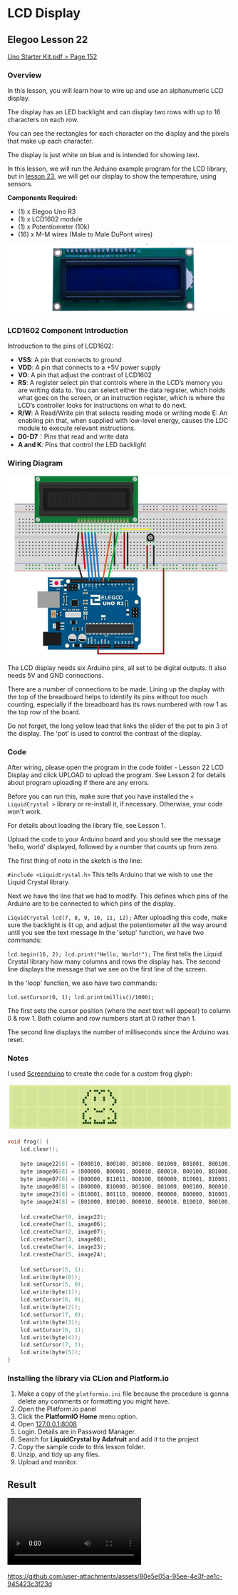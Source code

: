# LCD Display

## Elegoo Lesson 22

[Uno Starter Kit.pdf > Page 152](../../docs/UNO%20Starter%20Kit.pdf)

### Overview

In this lesson, you will learn how to wire up and use an alphanumeric LCD display.

The display has an LED backlight and can display two rows with up to 16 characters on each row.

You can see the rectangles for each character on the display and the pixels that make up each character.

The display is just white on blue and is intended for showing text.

In this lesson, we will run the Arduino example program for the LCD library, but in [lesson 23](../22_temp_display/), we will get our display to show the temperature, using sensors.

**Components Required:**

* (1) x Elegoo Uno R3
* (1) x LCD1602 module
* (1) x Potentiometer (10k)
* (16) x M-M wires (Male to Male DuPont wires)

![rfid module](lcd_1.png)

### LCD1602 Component Introduction

Introduction to the pins of LCD1602:

* **VSS**: A pin that connects to ground
* **VDD**: A pin that connects to a +5V power supply
* **VO**: A pin that adjust the contrast of LCD1602
* **RS**: A register select pin that controls where in the LCD’s memory you are writing data to. You can select either the data register, which holds what goes on the screen, or an instruction register, which is where the LCD’s controller looks for instructions on what to do next.
* **R/W**: A Read/Write pin that selects reading mode or writing mode E: An enabling pin that, when supplied with low-level energy, causes the LDC module to execute relevant instructions.
* **D0-D7**：Pins that read and write data
* **A and K**: Pins that control the LED backlight

### Wiring Diagram

![Wiring Diagram](lcd_2.png)

The LCD display needs six Arduino pins, all set to be digital outputs. It also needs 5V and GND connections.

There are a number of connections to be made. Lining up the display with the top of the breadboard helps to identify its pins without too much counting, especially if the breadboard has its rows numbered with row 1 as the top row of the board.

Do not forget, the long yellow lead that links the slider of the pot to pin 3 of the display. The 'pot' is used to control the contrast of the display.

### Code

After wiring, please open the program in the code folder - Lesson 22 LCD Display and click UPLOAD to upload the program. See Lesson 2 for details about program uploading if there are any errors.

Before you can run this, make sure that you have installed the `< LiquidCrystal >` library or re-install it, if necessary. Otherwise, your code won't work.

For details about loading the library file, see Lesson 1.

Upload the code to your Arduino board and you should see the message 'hello, world' displayed, followed by a number that counts up from zero.

The first thing of note in the sketch is the line:

`#include <LiquidCrystal.h>` This tells Arduino that we wish to use the Liquid Crystal library.

Next we have the line that we had to modify. This defines which pins of the Arduino are to be connected to which pins of the display.

`LiquidCrystal lcd(7, 8, 9, 10, 11, 12);` After uploading this code, make sure the backlight is lit up, and adjust the potentiometer all the way around until you see the text message In the 'setup' function, we have two commands:

`lcd.begin(16, 2); lcd.print("Hello, World!");` The first tells the Liquid Crystal library how many columns and rows the display has. The second line displays the message that we see on the first line of the screen.

In the 'loop' function, we aso have two commands:

`lcd.setCursor(0, 1); lcd.print(millis()/1000);`

The first sets the cursor position (where the next text will appear) to column 0 & row 1. Both column and row numbers start at 0 rather than 1.

The second line displays the number of milliseconds since the Arduino was reset.

### Notes

I used [Screenduino](https://nonnullish.github.io/screenduino/) to create the code for a custom frog glyph:

![Frog glyph](lcd_3.png)

```cpp
void frog() {
    lcd.clear();

    byte image22[8] = {B00010, B00100, B01000, B01000, B01001, B00100, B01111, B00000};
    byte image06[8] = {B00000, B00001, B00010, B00010, B00100, B01000, B01000, B00100};
    byte image07[8] = {B00000, B11011, B00100, B00000, B10001, B10001, B00000, B00000};
    byte image08[8] = {B00000, B10000, B01000, B01000, B00100, B00010, B00010, B00100};
    byte image23[8] = {B10001, B01110, B00000, B00000, B00000, B10001, B11111, B00000};
    byte image24[8] = {B01000, B00100, B00010, B00010, B10010, B00100, B11110, B00000};

    lcd.createChar(0, image22);
    lcd.createChar(1, image06);
    lcd.createChar(2, image07);
    lcd.createChar(3, image08);
    lcd.createChar(4, image23);
    lcd.createChar(5, image24);

    lcd.setCursor(5, 1);
    lcd.write(byte(0));
    lcd.setCursor(5, 0);
    lcd.write(byte(1));
    lcd.setCursor(6, 0);
    lcd.write(byte(2));
    lcd.setCursor(7, 0);
    lcd.write(byte(3));
    lcd.setCursor(6, 1);
    lcd.write(byte(4));
    lcd.setCursor(7, 1);
    lcd.write(byte(5));
}
```

### Installing the library via CLion and Platform.io

1. Make a copy of the `platformio.ini` file because the procedure is gonna delete any comments or formatting you might have.
2. Open the Platform.io panel
3. Click the **PlatformIO Home** menu option.
4. Open [127.0.0.1:8008](http://127.0.0.1:8008)
5. Login. Details are in Password Manager.
6. Search for **LiquidCrystal by Adafruit** and add it to the project
7. Copy the sample code to  this lesson folder.
8. Unzip, and tidy up any files.
9. Upload and monitor.

## Result

![proof](lcd.mp4)

https://github.com/user-attachments/assets/80e5e05a-95ee-4e3f-ae1c-945423c3f23d

